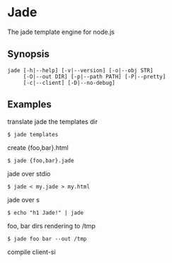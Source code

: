 
# Jade

  The jade template engine for node.js

## Synopsis

    jade [-h|--help] [-v|--version] [-o|--obj STR]
         [-O|--out DIR] [-p|--path PATH] [-P|--pretty]
         [-c|--client] [-D|--no-debug]

## Examples

  translate jade the templates dir

    $ jade templates

  create {foo,bar}.html

    $ jade {foo,bar}.jade

  jade over stdio

    $ jade < my.jade > my.html

  jade over s

    $ echo "h1 Jade!" | jade

  foo, bar dirs rendering to /tmp

    $ jade foo bar --out /tmp

  compile client-si